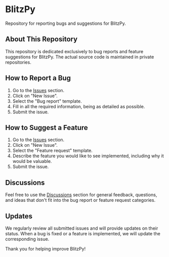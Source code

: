 # BlitzPy

Repository for reporting bugs and suggestions for BlitzPy.

## About This Repository

This repository is dedicated exclusively to bug reports and feature suggestions for BlitzPy. The actual source code is maintained in private repositories.

## How to Report a Bug

1. Go to the [Issues](https://github.com/yourusername/blitzpy/issues) section.
2. Click on "New Issue".
3. Select the "Bug report" template.
4. Fill in all the required information, being as detailed as possible.
5. Submit the issue.

## How to Suggest a Feature

1. Go to the [Issues](https://github.com/yourusername/blitzpy/issues) section.
2. Click on "New Issue".
3. Select the "Feature request" template.
4. Describe the feature you would like to see implemented, including why it would be valuable.
5. Submit the issue.

## Discussions

Feel free to use the [Discussions](https://github.com/yourusername/blitzpy/discussions) section for general feedback, questions, and ideas that don't fit into the bug report or feature request categories.

## Updates

We regularly review all submitted issues and will provide updates on their status. When a bug is fixed or a feature is implemented, we will update the corresponding issue.

Thank you for helping improve BlitzPy!
